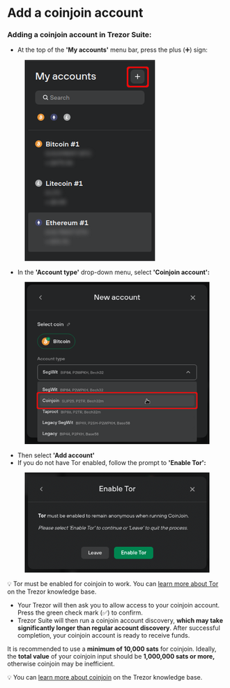 # Add a coinjoin account

### Adding a coinjoin account in Trezor Suite:

* At the top of the **'My accounts'** menu bar, press the plus (➕) sign:

<figure><img src="../../../.gitbook/assets/Add-CJ-1.png" alt=""><figcaption></figcaption></figure>

* In the **'Account type'** drop-down menu, select **'Coinjoin account':**&#x20;

<figure><img src="../../../.gitbook/assets/Add-CJ-2_new.png" alt=""><figcaption></figcaption></figure>

* Then select **'Add account'**
* If you do not have Tor enabled, follow the prompt to **'Enable Tor':**

<figure><img src="../../../.gitbook/assets/Add-CJ-3.png" alt=""><figcaption></figcaption></figure>

💡 Tor must be enabled for coinjoin to work. You can [learn more about Tor](https://trezor.io/learn/a/tor-in-trezor-suite-app) on the Trezor knowledge base.

* Your Trezor will then ask you to allow access to your coinjoin account. Press the green check mark (✅) to confirm.&#x20;
* Trezor Suite will then run a coinjoin account discovery, **which may take significantly longer than regular account discovery**. After successful completion, your coinjoin account is ready to receive funds.

It is recommended to use a **minimum of 10,000 sats** for coinjoin. Ideally, the **total value** of your coinjoin input should be **1,000,000 sats or more,** otherwise coinjoin may be inefficient.

💡 You can [learn more about coinjoin](https://trezor.io/learn/a/coinjoin-in-trezor-suite) on the Trezor knowledge base.
